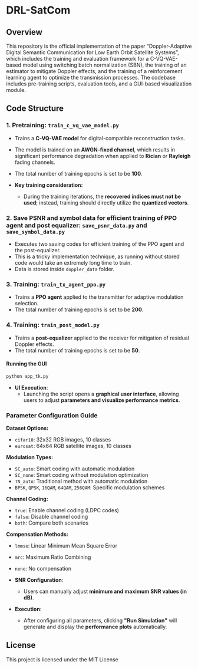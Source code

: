 # DRL-SatCom

## Overview
This repository is the official implementation of the paper “Doppler-Adaptive Digital Semantic Communication for Low Earth Orbit Satellite Systems”, which includes the training and evaluation framework for a C-VQ-VAE-based model using switching batch normalization (SBN), the training of an estimator to mitigate Doppler effects, and the training of a reinforcement learning agent to optimize the transmission processes. The codebase includes pre-training scripts, evaluation tools, and a GUI-based visualization module.

## Code Structure

### 1. Pretraining: `train_c_vq_vae_model.py`
- Trains a **C-VQ-VAE model** for digital-compatible reconstruction tasks.
- The model is trained on an **AWGN-fixed channel**, which results in significant performance degradation when applied to **Rician** or **Rayleigh** fading channels.
- The total number of training epochs is set to be **100**.
  
- **Key training consideration:**  
  - During the training iterations, the **recovered indices must not be used**; instead, training should directly utilize the **quantized vectors**.

### 2. Save PSNR and symbol data for efficient training of PPO agent and post equalizer: `save_psnr_data.py` and `save_symbol_data.py`
- Executes two saving codes for efficient training of the PPO agent and the post-equalizer.
- This is a tricky implementation technique, as running without stored code would take an extremely long time to train.
- Data is stored inside `doppler_data` folder.

### 3. Training: `train_tx_agent_ppo.py`
- Trains a **PPO agent** applied to the transmitter for adaptive modulation selection.
- The total number of training epochs is set to be **200**.

### 4. Training: `train_post_model.py`
- Trains a **post-equalizer** applied to the receiver for mitigation of residual Doppler effects.
- The total number of training epochs is set to be **50**.

#### Running the GUI
```sh
python app_tk.py
```
- **UI Execution**:  
  - Launching the script opens a **graphical user interface**, allowing users to adjust **parameters and visualize performance metrics**.  

### Parameter Configuration Guide

**Dataset Options:**
- `cifar10`: 32x32 RGB images, 10 classes
- `eurosat`: 64x64 RGB satellite images, 10 classes

**Modulation Types:**
- `SC_auto`: Smart coding with automatic modulation
- `SC_none`: Smart coding without modulation optimization
- `TN_auto`: Traditional method with automatic modulation  
- `BPSK`, `QPSK`, `16QAM`, `64QAM`, `256QAM`: Specific modulation schemes

**Channel Coding:**
- `true`: Enable channel coding (LDPC codes)
- `false`: Disable channel coding
- `both`: Compare both scenarios

**Compensation Methods:**
- `lmmse`: Linear Minimum Mean Square Error
- `mrc`: Maximum Ratio Combining
- `none`: No compensation

- **SNR Configuration**:  
  - Users can manually adjust **minimum and maximum SNR values (in dB)**.  

- **Execution**:  
  - After configuring all parameters, clicking **"Run Simulation"** will generate and display the **performance plots** automatically.  

## License
This project is licensed under the MIT License

